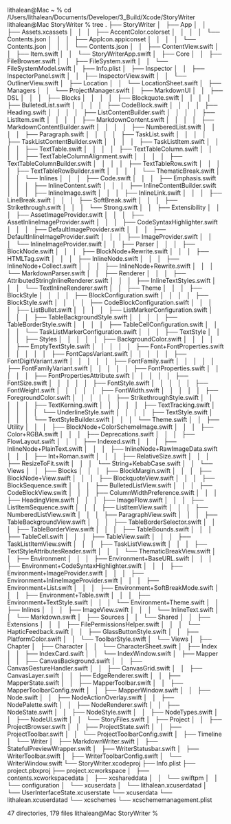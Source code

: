 lithalean@Mac ~ % cd /Users/lithalean/Documents/Developer/3_Build/Xcode/StoryWriter
lithalean@Mac StoryWriter % tree
.
├── StoryWriter
│   ├── App
│   │   ├── Assets.xcassets
│   │   │   ├── AccentColor.colorset
│   │   │   │   └── Contents.json
│   │   │   ├── AppIcon.appiconset
│   │   │   │   └── Contents.json
│   │   │   └── Contents.json
│   │   ├── ContentView.swift
│   │   ├── Item.swift
│   │   └── StoryWriterApp.swift
│   ├── Core
│   │   ├── FileBrowser.swift
│   │   ├── FileSystem.swift
│   │   └── FileSystemModel.swift
│   ├── Info.plist
│   ├── Inspector
│   │   ├── InspectorPanel.swift
│   │   ├── InspectorView.swift
│   │   └── OutlinerView.swift
│   ├── Location
│   │   └── LocationSheet.swift
│   ├── Managers
│   │   └── ProjectManager.swift
│   ├── MarkdownUI
│   │   ├── DSL
│   │   │   ├── Blocks
│   │   │   │   ├── Blockquote.swift
│   │   │   │   ├── BulletedList.swift
│   │   │   │   ├── CodeBlock.swift
│   │   │   │   ├── Heading.swift
│   │   │   │   ├── ListContentBuilder.swift
│   │   │   │   ├── ListItem.swift
│   │   │   │   ├── MarkdownContent.swift
│   │   │   │   ├── MarkdownContentBuilder.swift
│   │   │   │   ├── NumberedList.swift
│   │   │   │   ├── Paragraph.swift
│   │   │   │   ├── TaskList.swift
│   │   │   │   ├── TaskListContentBuilder.swift
│   │   │   │   ├── TaskListItem.swift
│   │   │   │   ├── TextTable.swift
│   │   │   │   ├── TextTableColumn.swift
│   │   │   │   ├── TextTableColumnAlignment.swift
│   │   │   │   ├── TextTableColumnBuilder.swift
│   │   │   │   ├── TextTableRow.swift
│   │   │   │   ├── TextTableRowBuilder.swift
│   │   │   │   └── ThematicBreak.swift
│   │   │   └── Inlines
│   │   │       ├── Code.swift
│   │   │       ├── Emphasis.swift
│   │   │       ├── InlineContent.swift
│   │   │       ├── InlineContentBuilder.swift
│   │   │       ├── InlineImage.swift
│   │   │       ├── InlineLink.swift
│   │   │       ├── LineBreak.swift
│   │   │       ├── SoftBreak.swift
│   │   │       ├── Strikethrough.swift
│   │   │       └── Strong.swift
│   │   ├── Extensibility
│   │   │   ├── AssetImageProvider.swift
│   │   │   ├── AssetInlineImageProvider.swift
│   │   │   ├── CodeSyntaxHighlighter.swift
│   │   │   ├── DefaultImageProvider.swift
│   │   │   ├── DefaultInlineImageProvider.swift
│   │   │   ├── ImageProvider.swift
│   │   │   └── InlineImageProvider.swift
│   │   ├── Parser
│   │   │   ├── BlockNode.swift
│   │   │   ├── BlockNode+Rewrite.swift
│   │   │   ├── HTMLTag.swift
│   │   │   ├── InlineNode.swift
│   │   │   ├── InlineNode+Collect.swift
│   │   │   ├── InlineNode+Rewrite.swift
│   │   │   └── MarkdownParser.swift
│   │   ├── Renderer
│   │   │   ├── AttributedStringInlineRenderer.swift
│   │   │   ├── InlineTextStyles.swift
│   │   │   └── TextInlineRenderer.swift
│   │   ├── Theme
│   │   │   ├── BlockStyle
│   │   │   │   ├── BlockConfiguration.swift
│   │   │   │   ├── BlockStyle.swift
│   │   │   │   ├── CodeBlockConfiguration.swift
│   │   │   │   ├── ListBullet.swift
│   │   │   │   ├── ListMarkerConfiguration.swift
│   │   │   │   ├── TableBackgroundStyle.swift
│   │   │   │   ├── TableBorderStyle.swift
│   │   │   │   ├── TableCellConfiguration.swift
│   │   │   │   └── TaskListMarkerConfiguration.swift
│   │   │   ├── TextStyle
│   │   │   │   ├── Styles
│   │   │   │   │   ├── BackgroundColor.swift
│   │   │   │   │   ├── EmptyTextStyle.swift
│   │   │   │   │   ├── Font+FontProperties.swift
│   │   │   │   │   ├── FontCapsVariant.swift
│   │   │   │   │   ├── FontDigitVariant.swift
│   │   │   │   │   ├── FontFamily.swift
│   │   │   │   │   ├── FontFamilyVariant.swift
│   │   │   │   │   ├── FontProperties.swift
│   │   │   │   │   ├── FontPropertiesAttribute.swift
│   │   │   │   │   ├── FontSize.swift
│   │   │   │   │   ├── FontStyle.swift
│   │   │   │   │   ├── FontWeight.swift
│   │   │   │   │   ├── FontWidth.swift
│   │   │   │   │   ├── ForegroundColor.swift
│   │   │   │   │   ├── StrikethroughStyle.swift
│   │   │   │   │   ├── TextKerning.swift
│   │   │   │   │   ├── TextTracking.swift
│   │   │   │   │   └── UnderlineStyle.swift
│   │   │   │   ├── TextStyle.swift
│   │   │   │   └── TextStyleBuilder.swift
│   │   │   └── Theme.swift
│   │   ├── Utility
│   │   │   ├── BlockNode+ColorSchemeImage.swift
│   │   │   ├── Color+RGBA.swift
│   │   │   ├── Deprecations.swift
│   │   │   ├── FlowLayout.swift
│   │   │   ├── Indexed.swift
│   │   │   ├── InlineNode+PlainText.swift
│   │   │   ├── InlineNode+RawImageData.swift
│   │   │   ├── Int+Roman.swift
│   │   │   ├── RelativeSize.swift
│   │   │   ├── ResizeToFit.swift
│   │   │   └── String+KebabCase.swift
│   │   └── Views
│   │       ├── Blocks
│   │       │   ├── BlockMargin.swift
│   │       │   ├── BlockNode+View.swift
│   │       │   ├── BlockquoteView.swift
│   │       │   ├── BlockSequence.swift
│   │       │   ├── BulletedListView.swift
│   │       │   ├── CodeBlockView.swift
│   │       │   ├── ColumnWidthPreference.swift
│   │       │   ├── HeadingView.swift
│   │       │   ├── ImageFlow.swift
│   │       │   ├── ListItemSequence.swift
│   │       │   ├── ListItemView.swift
│   │       │   ├── NumberedListView.swift
│   │       │   ├── ParagraphView.swift
│   │       │   ├── TableBackgroundView.swift
│   │       │   ├── TableBorderSelector.swift
│   │       │   ├── TableBorderView.swift
│   │       │   ├── TableBounds.swift
│   │       │   ├── TableCell.swift
│   │       │   ├── TableView.swift
│   │       │   ├── TaskListItemView.swift
│   │       │   ├── TaskListView.swift
│   │       │   ├── TextStyleAttributesReader.swift
│   │       │   └── ThematicBreakView.swift
│   │       ├── Environment
│   │       │   ├── Environment+BaseURL.swift
│   │       │   ├── Environment+CodeSyntaxHighlighter.swift
│   │       │   ├── Environment+ImageProvider.swift
│   │       │   ├── Environment+InlineImageProvider.swift
│   │       │   ├── Environment+List.swift
│   │       │   ├── Environment+SoftBreakMode.swift
│   │       │   ├── Environment+Table.swift
│   │       │   ├── Environment+TextStyle.swift
│   │       │   └── Environment+Theme.swift
│   │       ├── Inlines
│   │       │   ├── ImageView.swift
│   │       │   └── InlineText.swift
│   │       └── Markdown.swift
│   ├── Sources
│   │   └── Shared
│   │       ├── Extensions
│   │       │   ├── FilePermissionsHelper.swift
│   │       │   └── HapticFeedback.swift
│   │       ├── GlassButtonStyle.swift
│   │       ├── PlatformColor.swift
│   │       └── ToolbarStyle.swift
│   └── Views
│       ├── Chapter
│       ├── Character
│       │   └── CharacterSheet.swift
│       ├── Index
│       │   ├── IndexCard.swift
│       │   └── IndexWindow.swift
│       ├── Mapper
│       │   ├── CanvasBackground.swift
│       │   ├── CanvasGestureHandler.swift
│       │   ├── CanvasGrid.swift
│       │   ├── CanvasLayer.swift
│       │   ├── EdgeRenderer.swift
│       │   ├── MapperState.swift
│       │   ├── MapperToolbar.swift
│       │   ├── MapperToolbarConfig.swift
│       │   ├── MapperWindow.swift
│       │   ├── Node.swift
│       │   ├── NodeActionOverlay.swift
│       │   ├── NodePalette.swift
│       │   ├── NodeRenderer.swift
│       │   ├── NodeState.swift
│       │   ├── NodeStyle.swift
│       │   ├── NodeTypes.swift
│       │   ├── NodeUI.swift
│       │   └── StoryFiles.swift
│       ├── Project
│       │   ├── ProjectBrowser.swift
│       │   ├── ProjectState.swift
│       │   ├── ProjectToolbar.swift
│       │   └── ProjectToolbarConfig.swift
│       ├── Timeline
│       └── Writer
│           ├── MarkdownWriter.swift
│           ├── StatefulPreviewWrapper.swift
│           ├── WriterStatusbar.swift
│           ├── WriterToolbar.swift
│           ├── WriterToolbarConfig.swift
│           └── WriterWindow.swift
└── StoryWriter.xcodeproj
    ├── Info.plist
    ├── project.pbxproj
    ├── project.xcworkspace
    │   ├── contents.xcworkspacedata
    │   ├── xcshareddata
    │   │   └── swiftpm
    │   │       └── configuration
    │   └── xcuserdata
    │       └── lithalean.xcuserdatad
    │           └── UserInterfaceState.xcuserstate
    └── xcuserdata
        └── lithalean.xcuserdatad
            └── xcschemes
                └── xcschememanagement.plist

47 directories, 179 files
lithalean@Mac StoryWriter %  